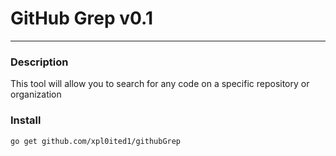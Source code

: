 # GitHub Grep v0.1
<hr/>

### Description

This tool will allow you to search for any code on a specific repository or organization

### Install

```
go get github.com/xpl0ited1/githubGrep
```

